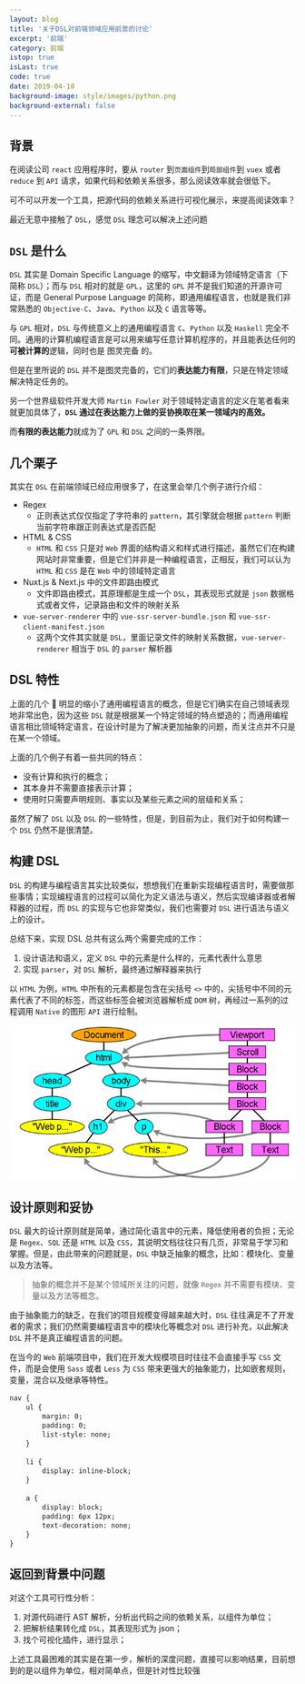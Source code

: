 ```yaml
---
layout: blog
title: '关于DSL对前端领域应用前景的讨论'
excerpt: '前端'
category: 前端
istop: true
isLast: true
code: true
date: 2019-04-10
background-image: style/images/python.png
background-external: false
---
```


## 背景

在阅读公司 `react` 应用程序时，要从 `router` 到`页面组件`到`局部组件`到 `vuex` 或者 `reduce` 到 `API` 请求，如果代码和依赖关系很多，那么阅读效率就会很低下。

可不可以开发一个工具，把源代码的依赖关系进行可视化展示，来提高阅读效率？

最近无意中接触了 `DSL`，感觉 `DSL` 理念可以解决上述问题

## `DSL` 是什么

`DSL` 其实是 Domain Specific Language 的缩写，中文翻译为领域特定语言（下简称 `DSL`）；而与 `DSL` 相对的就是 `GPL`，这里的 `GPL` 并不是我们知道的开源许可证，而是 General Purpose Language 的简称，即通用编程语言，也就是我们非常熟悉的 `Objective-C`、`Java`、`Python` 以及 `C` 语言等等。

与 `GPL` 相对，`DSL` 与传统意义上的通用编程语言 `C`、`Python` 以及 `Haskell` 完全不同。通用的计算机编程语言是可以用来编写任意计算机程序的，并且能表达任何的<b>可被计算的</b>逻辑，同时也是 图灵完备 的。

但是在里所说的 `DSL` 并不是图灵完备的，它们的<b>表达能力有限</b>，只是在特定领域解决特定任务的。

另一个世界级软件开发大师 `Martin Fowler` 对于领域特定语言的定义在笔者看来就更加具体了，<b>`DSL` 通过在表达能力上做的妥协换取在某一领域内的高效。</b>

而<b>有限的表达能力</b>就成为了 `GPL` 和 `DSL` 之间的一条界限。

## 几个栗子

其实在 `DSL` 在前端领域已经应用很多了，在这里会举几个例子进行介绍：

-   Regex
    -   正则表达式仅仅指定了字符串的 `pattern`，其引擎就会根据 `pattern` 判断当前字符串跟正则表达式是否匹配
-   HTML & CSS
    -   `HTML` 和 `CSS` 只是对 `Web` 界面的结构语义和样式进行描述，虽然它们在构建网站时非常重要，但是它们并非是一种编程语言，正相反，我们可以认为 `HTML` 和 `CSS` 是在 `Web` 中的领域特定语言
-   Nuxt.js & Next.js 中的文件即路由模式
    -   文件即路由模式，其原理都是生成一个 `DSL`，其表现形式就是 `json` 数据格式或者文件，记录路由和文件的映射关系
-   `vue-server-renderer` 中的 `vue-ssr-server-bundle.json` 和 `vue-ssr-client-manifest.json`
    -   这两个文件其实就是 `DSL`，里面记录文件的映射关系数据，`vue-server-renderer` 相当于 `DSL` 的 `parser` 解析器

## DSL 特性

上面的几个 🌰 明显的缩小了通用编程语言的概念，但是它们确实在自己领域表现地非常出色，因为这些 `DSL` 就是根据某一个特定领域的特点塑造的；而通用编程语言相比领域特定语言，在设计时是为了解决更加抽象的问题，而关注点并不只是在某一个领域。

上面的几个例子有着一些共同的特点：

-   没有计算和执行的概念；
-   其本身并不需要直接表示计算；
-   使用时只需要声明规则、事实以及某些元素之间的层级和关系；

虽然了解了 `DSL` 以及 `DSL` 的一些特性，但是，到目前为止，我们对于如何构建一个 `DSL` 仍然不是很清楚。

## 构建 DSL

`DSL` 的构建与编程语言其实比较类似，想想我们在重新实现编程语言时，需要做那些事情；实现编程语言的过程可以简化为定义语法与语义，然后实现编译器或者解释器的过程，而 `DSL` 的实现与它也非常类似，我们也需要对 `DSL` 进行语法与语义上的设计。

总结下来，实现 DSL 总共有这么两个需要完成的工作：

1. 设计语法和语义，定义 `DSL` 中的元素是什么样的，元素代表什么意思
2. 实现 `parser`，对 `DSL` 解析，最终通过解释器来执行

以 `HTML` 为例，`HTML` 中所有的元素都是包含在尖括号 `<>` 中的，尖括号中不同的元素代表了不同的标签，而这些标签会被浏览器解析成 `DOM` 树，再经过一系列的过程调用 `Native` 的图形 `API` 进行绘制。

![](../style/images/html.png)

## 设计原则和妥协

`DSL` 最大的设计原则就是简单，通过简化语言中的元素，降低使用者的负担；无论是 `Regex`、`SQL` 还是 `HTML` 以及 `CSS`，其说明文档往往只有几页，非常易于学习和掌握。但是，由此带来的问题就是，`DSL` 中缺乏抽象的概念，比如：模块化、变量以及方法等。

> 抽象的概念并不是某个领域所关注的问题，就像 `Regex` 并不需要有模块、变量以及方法等概念。

由于抽象能力的缺乏，在我们的项目规模变得越来越大时，`DSL` 往往满足不了开发者的需求；我们仍然需要编程语言中的模块化等概念对 `DSL` 进行补充，以此解决 `DSL` 并不是真正编程语言的问题。

在当今的 `Web` 前端项目中，我们在开发大规模项目时往往不会直接手写 `CSS` 文件，而是会使用 `Sass` 或者 `Less` 为 `CSS` 带来更强大的抽象能力，比如嵌套规则，变量，混合以及继承等特性。

```less
nav {
    ul {
        margin: 0;
        padding: 0;
        list-style: none;
    }

    li {
        display: inline-block;
    }

    a {
        display: block;
        padding: 6px 12px;
        text-decoration: none;
    }
}
```

## 返回到背景中问题

对这个工具可行性分析：

1. 对源代码进行 AST 解析，分析出代码之间的依赖关系，以组件为单位；
2. 把解析结果转化成 `DSL`，其表现形式为 json；
3. 找个可视化插件，进行显示；

上述工具最困难的其实是在第一步，解析的深度问题，直接可以影响结果，目前想到的是以组件为单位，相对简单点，但是针对性比较强
